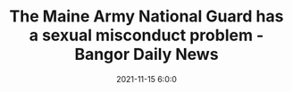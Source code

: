 ---
"title": "The Maine Army National Guard has a sexual misconduct problem - Bangor Daily News"
"date": "2021-11-15 6:0:0"
"feed_name": "GOOGLENEWSDRILLING"
"feed_website": "https://news.google.com/search?q=drilling%2Bincident&hl=en-US&gl=US&ceid=US:en"
"feed_rss": "https://news.google.com/rss/search?q=drilling%2Bincident&hl=en-US&gl=US&ceid=US:en"
"link": "https://bangordailynews.com/2021/11/15/mainefocus/the-maine-army-national-guard-has-a-sexual-misconduct-problem-joam40zk0w/"
"source": "{'href': 'https://bangordailynews.com', 'title': 'Bangor Daily News'}"
"file": "_posts/2021-1-1-b6c26990d005bed30f16d12c567000165ee70d25.md"
"accident": "0"
"drilling": "0"
"dead": "0"
"injured": "0"
"arrested": "0"
"place": "unknown place"
"where": "unknown site"
"causes": "unknown"
"place_uri": "unknown place"
---